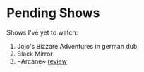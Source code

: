 # Pending Shows

Shows I've yet to watch:

1. Jojo's Bizzare Adventures in german dub
2. Black Mirror
3. ~Arcane~ [review](https://github.com/Mutoxicated/Pending-Movies/issues/2)

